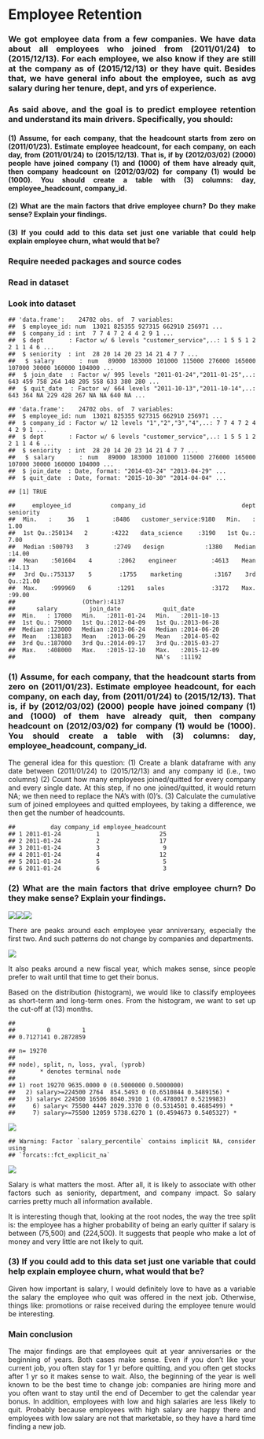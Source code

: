 <div align = "justify">

Employee Retention
================

<style>
body {
text-align: justify}
</style>

### We got employee data from a few companies. We have data about all employees who joined from \(2011/01/24\) to \(2015/12/13\). For each employee, we also know if they are still at the company as of \(2015/12/13\) or they have quit. Besides that, we have general info about the employee, such as avg salary during her tenure, dept, and yrs of experience.

### As said above, and the goal is to predict employee retention and understand its main drivers. Specifically, you should:

#### (1) Assume, for each company, that the headcount starts from zero on \(2011/01/23\). Estimate employee headcount, for each company, on each day, from \(2011/01/24\) to \(2015/12/13\). That is, if by \(2012/03/02\) \(2000\) people have joined company \(1\) and \(1000\) of them have already quit, then company headcount on \(2012/03/02\) for company \(1\) would be \(1000\). You should create a table with \(3\) columns: day, employee\_headcount, company\_id.

#### (2) What are the main factors that drive employee churn? Do they make sense? Explain your findings.

#### (3) If you could add to this data set just one variable that could help explain employee churn, what would that be?

### Require needed packages and source codes

### Read in dataset

### Look into dataset

    ## 'data.frame':    24702 obs. of  7 variables:
    ##  $ employee_id: num  13021 825355 927315 662910 256971 ...
    ##  $ company_id : int  7 7 4 7 2 4 4 2 9 1 ...
    ##  $ dept       : Factor w/ 6 levels "customer_service",..: 1 5 5 1 2 2 1 1 4 6 ...
    ##  $ seniority  : int  28 20 14 20 23 14 21 4 7 7 ...
    ##  $ salary     : num  89000 183000 101000 115000 276000 165000 107000 30000 160000 104000 ...
    ##  $ join_date  : Factor w/ 995 levels "2011-01-24","2011-01-25",..: 643 459 758 264 148 205 558 633 380 280 ...
    ##  $ quit_date  : Factor w/ 664 levels "2011-10-13","2011-10-14",..: 643 364 NA 229 428 267 NA NA 640 NA ...

    ## 'data.frame':    24702 obs. of  7 variables:
    ##  $ employee_id: num  13021 825355 927315 662910 256971 ...
    ##  $ company_id : Factor w/ 12 levels "1","2","3","4",..: 7 7 4 7 2 4 4 2 9 1 ...
    ##  $ dept       : Factor w/ 6 levels "customer_service",..: 1 5 5 1 2 2 1 1 4 6 ...
    ##  $ seniority  : int  28 20 14 20 23 14 21 4 7 7 ...
    ##  $ salary     : num  89000 183000 101000 115000 276000 165000 107000 30000 160000 104000 ...
    ##  $ join_date  : Date, format: "2014-03-24" "2013-04-29" ...
    ##  $ quit_date  : Date, format: "2015-10-30" "2014-04-04" ...

    ## [1] TRUE

    ##   employee_id       company_id                 dept        seniority    
    ##  Min.   :    36   1      :8486   customer_service:9180   Min.   : 1.00  
    ##  1st Qu.:250134   2      :4222   data_science    :3190   1st Qu.: 7.00  
    ##  Median :500793   3      :2749   design          :1380   Median :14.00  
    ##  Mean   :501604   4      :2062   engineer        :4613   Mean   :14.13  
    ##  3rd Qu.:753137   5      :1755   marketing       :3167   3rd Qu.:21.00  
    ##  Max.   :999969   6      :1291   sales           :3172   Max.   :99.00  
    ##                   (Other):4137                                          
    ##      salary         join_date            quit_date         
    ##  Min.   : 17000   Min.   :2011-01-24   Min.   :2011-10-13  
    ##  1st Qu.: 79000   1st Qu.:2012-04-09   1st Qu.:2013-06-28  
    ##  Median :123000   Median :2013-06-24   Median :2014-06-20  
    ##  Mean   :138183   Mean   :2013-06-29   Mean   :2014-05-02  
    ##  3rd Qu.:187000   3rd Qu.:2014-09-17   3rd Qu.:2015-03-27  
    ##  Max.   :408000   Max.   :2015-12-10   Max.   :2015-12-09  
    ##                                        NA's   :11192

### (1) Assume, for each company, that the headcount starts from zero on \(2011/01/23\). Estimate employee headcount, for each company, on each day, from \(2011/01/24\) to \(2015/12/13\). That is, if by \(2012/03/02\) \(2000\) people have joined company \(1\) and \(1000\) of them have already quit, then company headcount on \(2012/03/02\) for company \(1\) would be \(1000\). You should create a table with \(3\) columns: day, employee\_headcount, company\_id.

The general idea for this question: (1) Create a blank dataframe with
any date between \(2011/01/24\) to \(2015/12/13\) and any company id
(i.e., two columns) (2) Count how many employees joined/quitted for
every company and every single date. At this step, if no one
joined/quitted, it would return NA; we then need to replace the NA’s
with \(0\)’s. (3) Calculate the cumulative sum of joined employees and
quitted employees, by taking a difference, we then get the number of
headcounts.

    ##          day company_id employee_headcount
    ## 1 2011-01-24          1                 25
    ## 2 2011-01-24          2                 17
    ## 3 2011-01-24          3                  9
    ## 4 2011-01-24          4                 12
    ## 5 2011-01-24          5                  5
    ## 6 2011-01-24          6                  3

### (2) What are the main factors that drive employee churn? Do they make sense? Explain your findings.

![](3.Employee_Retention_files/figure-markdown_github/unnamed-chunk-5-1.png)![](3.Employee_Retention_files/figure-markdown_github/unnamed-chunk-5-2.png)![](3.Employee_Retention_files/figure-markdown_github/unnamed-chunk-5-3.png)

There are peaks around each employee year anniversary, especially the
first two. And such patterns do not change by companies and departments.

![](3.Employee_Retention_files/figure-markdown_github/unnamed-chunk-6-1.png)

It also peaks around a new fiscal year, which makes sense, since people
prefer to wait until that time to get their bonus.

Based on the distribution (histogram), we would like to classify
employees as short-term and long-term ones. From the histogram, we want
to set up the cut-off at \(13\) months.

    ## 
    ##         0         1 
    ## 0.7127141 0.2872859

    ## n= 19270 
    ## 
    ## node), split, n, loss, yval, (yprob)
    ##       * denotes terminal node
    ## 
    ## 1) root 19270 9635.0000 0 (0.5000000 0.5000000)  
    ##   2) salary>=224500 2764  854.5493 0 (0.6510844 0.3489156) *
    ##   3) salary< 224500 16506 8040.3910 1 (0.4780017 0.5219983)  
    ##     6) salary< 75500 4447 2029.3370 0 (0.5314501 0.4685499) *
    ##     7) salary>=75500 12059 5738.6270 1 (0.4594673 0.5405327) *

![](3.Employee_Retention_files/figure-markdown_github/unnamed-chunk-7-1.png)

    ## Warning: Factor `salary_percentile` contains implicit NA, consider using
    ## `forcats::fct_explicit_na`

![](3.Employee_Retention_files/figure-markdown_github/unnamed-chunk-7-1.png)


Salary is what matters the most. After all, it is likely to associate
with other factors such as seniority, department, and company impact. So
salary carries pretty much all information available.

It is interesting though that, looking at the root nodes, the way the
tree split is: the employee has a higher probability of being an early
quitter if salary is between \(75,500\) and \(224,500\). It suggests
that people who make a lot of money and very little are not likely to
quit.

### (3) If you could add to this data set just one variable that could help explain employee churn, what would that be?

Given how important is salary, I would definitely love to have as a
variable the salary the employee who quit was offered in the next job.
Otherwise, things like: promotions or raise received during the employee
tenure would be interesting.

### Main conclusion

The major findings are that employees quit at year anniversaries or the
beginning of years. Both cases make sense. Even if you don’t like your
current job, you often stay for 1 yr before quitting, and you often get
stocks after 1 yr so it makes sense to wait. Also, the beginning of the
year is well known to be the best time to change job: companies are
hiring more and you often want to stay until the end of December to get
the calendar year bonus. In addition, employees with low and high
salaries are less likely to quit. Probably because employees with high
salary are happy there and employees with low salary are not that
marketable, so they have a hard time finding a new job.

</div>
